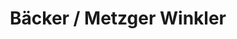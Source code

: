 ---
title: "Bäcker / Metzger Winkler"
url: /stadtprozelten/baecker-metzger-winkler/
shop: Bäckerei
---